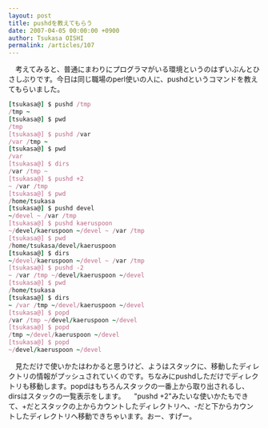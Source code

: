 ```yaml
---
layout: post
title: pushdを教えてもらう
date: 2007-04-05 00:00:00 +0900
author: Tsukasa OISHI
permalink: /articles/107
---
```


　考えてみると、普通にまわりにプログラマがいる環境というのはずいぶんとひさしぶりです。今日は同じ職場のperl使いの人に、pushdというコマンドを教えてもらいました。

```ruby
[tsukasa@] $ pushd /tmp                                                     
/tmp ~
[tsukasa@] $ pwd                                                         
/tmp
[tsukasa@] $ pushd /var                                                  
/var /tmp ~
[tsukasa@] $ pwd                                                         
/var
[tsukasa@] $ dirs                                                        
/var /tmp ~
[tsukasa@] $ pushd +2                                                    
~ /var /tmp
[tsukasa@] $ pwd                                                            
/home/tsukasa
[tsukasa@] $ pushd devel                                                    
~/devel ~ /var /tmp
[tsukasa@] $ pushd kaeruspoon                                         
~/devel/kaeruspoon ~/devel ~ /var /tmp
[tsukasa@] $ pwd                                           
/home/tsukasa/devel/kaeruspoon
[tsukasa@] $ dirs                                          
~/devel/kaeruspoon ~/devel ~ /var /tmp
[tsukasa@] $ pushd -2                                      
~ /var /tmp ~/devel/kaeruspoon ~/devel
[tsukasa@] $ pwd                                                            
/home/tsukasa
[tsukasa@] $ dirs                                                           
~ /var /tmp ~/devel/kaeruspoon ~/devel
[tsukasa@] $ popd                                                           
/var /tmp ~/devel/kaeruspoon ~/devel
[tsukasa@] $ popd                                                        
/tmp ~/devel/kaeruspoon ~/devel
[tsukasa@] $ popd                                                        
~/devel/kaeruspoon ~/devel
```

　見ただけで使いかたはわかると思うけど、ようはスタックに、移動したディレクトリの情報がプッシュされていくのです。ちなみにpushdしただけでディレクトリも移動します。popdはもちろんスタックの一番上から取り出されるし、dirsはスタックの一覧表示をします。
　"pushd +2"みたいな使いかたもできて、+だとスタックの上からカウントしたディレクトリへ、-だと下からカウントしたディレクトリへ移動できちゃいます。おー、すげー。

